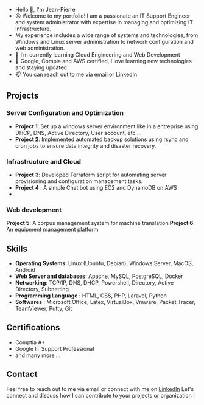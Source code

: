 <!-- ### Hi there 👋 -->
- Hello 👋, I'm Jean-Pierre
- 😐 Welcome to my portfolio! I am a passionate an IT Support Engineer and system administrator with expertise in managing and optimizing IT infrastructure.
- My experience includes a wide range of systems and technologies, from Windows and Linux server administration to network configuration and web administration.
- 🌱 I’m currently learning Cloud Engineering and Web Development
- 📖 Google, Compia and AWS certified, I love learning new technologies and staying updated
- 📫 You can reach out to me via email or LinkedIn

## Projects
### Server Configuration and Optimization
- **Project 1**: Set up a windows server environment like in a entreprise using DHCP, DNS, Active Directory, User account, etc ...
- **Project 2**: Implemented automated backup solutions using rsync and cron jobs to ensure data integrity and disaster recovery.

### Infrastructure and Cloud
- **Project 3**: Developed Terraform script for automating server provisioning and configuration management tasks.
- **Project 4** : A simple Chat bot using EC2 and DynamoDB on AWS
- 
### Web development
**Project 5**: A corpus management system for machine translation
**Project 6**: An equipment management platform


<!--
- **Project 4**: Implemented monitoring solutions with Nagios and Prometheus to detect and respond to system issues proactively.
### Security Hardening
- **Project 5**: Hardened server security by implementing firewall rules, SELinux policies, and regular security audits.
- **Project 6**: Conducted vulnerability assessments and penetration testing to identify and remediate security vulnerabilities.
-->

## Skills
- **Operating Systems**: Linux (Ubuntu, Debian), Windows Server, MacOS, Android
- **Web Server and databases**: Apache, MySQL, PostgreSQL, Docker
- **Networking**: TCP/IP, DNS, DHCP, Powershell, Directory, Active Directory, Subnetting
- **Programming Language** : HTML, CSS, PHP, Laravel, Python
- **Softwares** : Microsoft Office, Latex, VirtualBox, Vmware, Packet Tracer, TeamViewer, Putty, Git
  
## Certifications
- Comptia A+
- Google IT Support Professional
- and many more ...

## Contact
Feel free to reach out to me via email or connect with me on [LinkedIn](https://www.linkedin.com/in/jeanpierregbedjissi)
Let's connect and discuss how I can contribute to your projects or organization !









<!--
**jeanpierrecaleb/jeanpierrecaleb** is a ✨ _special_ ✨ repository because its `README.md` (this file) appears on your GitHub profile.

Here are some ideas to get you started:

- 🔭 I’m currently working on ...
- 🌱 I’m currently learning ...
- 👯 I’m looking to collaborate on ...
- 🤔 I’m looking for help with ...
- 💬 Ask me about ...
- 📫 How to reach me: ...
- 😄 Pronouns: ...
- ⚡ Fun fact: ...
-->
